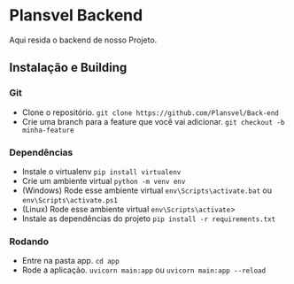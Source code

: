 <h1>Plansvel Backend</h1>
<p>Aqui resida o backend de nosso Projeto.</p>
<h2>Instalação e Building</h2>
<h3>Git</h3>
<ul>
    <li>Clone o repositório. <code>git clone https://github.com/Plansvel/Back-end</code></li>
    <li>Crie uma branch para a feature que você vai adicionar. <code>git checkout -b minha-feature</code></li>
</ul>
<h3>Dependências</h3>
<ul>
    <li>Instale o virtualenv <code>pip install virtualenv</code></li>
    <li>Crie um ambiente virtual <code>python -m venv env</code></li>
    <li>(Windows) Rode esse ambiente virtual <code>env\Scripts\activate.bat</code> ou <code>env\Scripts\activate.ps1</code></li>
    <li>(Linux) Rode esse ambiente virtual <code>env\Scripts\activate</code>></li>
    <li>Instale as dependências do projeto <code>pip install -r requirements.txt</code></li>
</ul>
<h3>Rodando</h3>
<ul>
    <li>Entre na pasta app. <code>cd app</code></li>
    <li>Rode a aplicação. <code>uvicorn main:app</code> ou <code>uvicorn main:app --reload</code></li>
</ul>